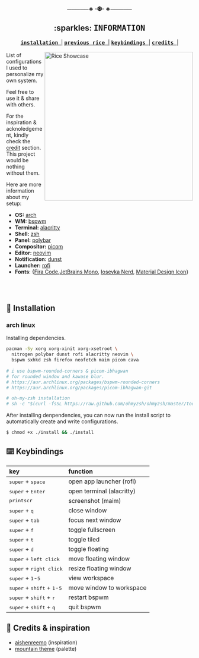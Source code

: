 <div align="center">
  <h3>─────※ ·❆· ※─────</h3>
</div>

<div align="center">
  <h2>:sparkles: <samp>INFORMATION </samp> </h2>
  <a href="https://github.com/riyuzenn/dotfiles#construction-installation"><b><samp> installation </samp></b></a> |
  <a href="https://github.com/riyuzenn/dotfiles/tree/f0fda40e80981fe46e552cc5f03195759f787c31"><b><samp> previous rice </samp></b></a> |
  <a href="https://github.com/riyuzenn/dotfiles#keyboard-keybindings"><b><samp> keybindings </samp></b></a> |
  <a href="https://github.com/riyuzenn/dotfiles#scroll-credits--inspiration"><b><samp> credits </samp></b></a> |
</div>
  <br>

   <img src="dekstop.png" alt="Rice Showcase" align="right" width="400px">
   List of configurations I used to personalize my own system.  
   
   Feel free to use it & share with others.
   
   For the inspiration & acknoledgement, kindly check the [credit](https://github.com/riyuzenn/dotfiles#credits--inspiration)
   section. This project would be nothing without them. 
   
   Here are more information about my setup:

   - **OS:** [arch](https://archlinux.org)
   - **WM:** [bspwm](https://github.com/baskerville/bspwm)
   - **Terminal:** [alacritty](https://github.com/alacritty/alacritty)
   - **Shell:** [zsh](https://www.zsh.org/)
   - **Panel:** [polybar](https://github.com/polybar/polybar)
   - **Compositor:** [picom](https://github.com/ibhagwan/picom)
   - **Editor:** [neovim](https://github.com/neovim/neovim)
   - **Notification:** [dunst](https://github.com/dunst-project/dunst)
   - **Launcher:** [rofi](https://github.com/davatorium/rofi)
  - **Fonts**: {[Fira Code](https://github.com/tonsky/FiraCode),[JetBrains Mono](https://github.com/JetBrains/JetBrainsMono), [Iosevka Nerd](https://github.com/ryanoasis/nerd-fonts/tree/master/patched-fonts/Iosevka), [Material Design Icon](https://github.com/google/material-design-icons)}
  
<br></br>  

## :construction: Installation

### arch linux

Installing dependencies. 

```sh
pacman -Sy xorg xorg-xinit xorg-xsetroot \
  nitrogen polybar dunst rofi alacritty neovim \
  bspwm sxhkd zsh firefox neofetch maim picom cava
  
# i use bspwm-rounded-corners & picom-ibhagwan
# for rounded window and kawase blur.
# https://aur.archlinux.org/packages/bspwm-rounded-corners
# https://aur.archlinux.org/packages/picom-ibhagwan-git

# oh-my-zsh installation
# sh -c "$(curl -fsSL https://raw.github.com/ohmyzsh/ohmyzsh/master/tools/install.sh)"

```
After installing denpendencies, you can now run the install script to automatically
create and write configurations.

```sh
$ chmod +x ./install && ./install
```

## :keyboard: Keybindings
 key | function |
| :--- | :-------- |
| <kbd>super</kbd> + <kbd>space</kbd> | open app launcher (rofi) |
| <kbd>super</kbd> + <kbd>Enter</kbd> | open terminal (alacritty) |
| <kbd>printscr</kbd> | screenshot (maim) |
| <kbd>super</kbd> + <kbd>q</kbd> | close window |
| <kbd>super</kbd> + <kbd>tab</kbd> | focus next window |
| <kbd>super</kbd> + <kbd>f</kbd> | toggle fullscreen |
| <kbd>super</kbd> + <kbd>t</kbd> | toggle tiled |
| <kbd>super</kbd> + <kbd>d</kbd> | toggle floating |
| <kbd>super</kbd> + <kbd>left click</kbd> | move floating window |
| <kbd>super</kbd> + <kbd>right click</kbd> | resize floating window |
| <kbd>super</kbd> + <kbd>1</kbd>-<kbd>5</kbd> | view workspace | 
| <kbd>super</kbd> + <kbd>shift</kbd> + <kbd>1</kbd>-<kbd>5</kbd> | move window to workspace | 
| <kbd>super</kbd> + <kbd>shift</kbd> + <kbd>r</kbd> | restart bspwm |
| <kbd>super</kbd> + <kbd>shift</kbd> + <kbd>q</kbd> | quit bspwm |

## :scroll: Credits & inspiration

- [aishenreemo](https://github.com/aishenreemo) (inspiration)
- [mountain theme](https://github.com/mountain-theme) (palette) 

